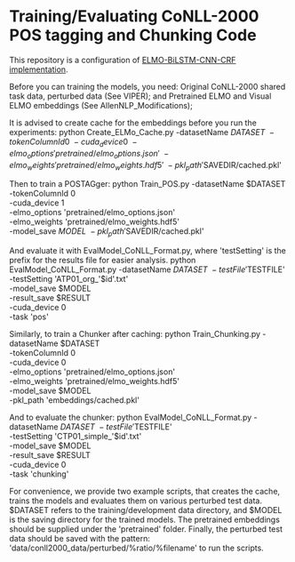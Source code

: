 # Training/Evaluating CoNLL-2000 POS tagging and Chunking Code 

This repository is a configuration of [ELMO-BiLSTM-CNN-CRF implementation](https://github.com/UKPLab/elmo-bilstm-cnn-crf/).


Before you can training the models, you need:
Original CoNLL-2000 shared task data, perturbed data (See VIPER); and
Pretrained ELMO and Visual ELMO embeddings (See AllenNLP_Modifications);

It is advised to create cache for the embeddings before you run the experiments:
		python Create_ELMo_Cache.py -datasetName $DATASET \
		-tokenColumnId 0 \
		-cuda_device 0 \
		-elmo_options 'pretrained/elmo_options.json' \
		-elmo_weights 'pretrained/elmo_weights.hdf5' \
		-pkl_path '$SAVEDIR/cached.pkl'

Then to train a POSTAGger:
		python Train_POS.py -datasetName $DATASET \
		-tokenColumnId 0 \
		-cuda_device 1 \
	    -elmo_options 'pretrained/elmo_options.json' \
	    -elmo_weights 'pretrained/elmo_weights.hdf5' \
		-model_save $MODEL \
		-pkl_path '$SAVEDIR/cached.pkl'

And evaluate it with EvalModel_CoNLL_Format.py, where 'testSetting' is the prefix for the results file for easier analysis.
		python EvalModel_CoNLL_Format.py -datasetName $DATASET \
		-testFile '$TESTFILE' \
		-testSetting 'ATP01_org_'$id'.txt' \
		-model_save $MODEL \
		-result_save $RESULT \
		-cuda_device 0 \
		-task 'pos'

Similarly, to train a Chunker after caching:
		python Train_Chunking.py -datasetName $DATASET \
		-tokenColumnId 0 \
		-cuda_device 0 \
	    -elmo_options 'pretrained/elmo_options.json' \
	    -elmo_weights 'pretrained/elmo_weights.hdf5' \
		-model_save $MODEL \
		-pkl_path 'embeddings/cached.pkl'

And to evaluate the chunker:
		python EvalModel_CoNLL_Format.py -datasetName $DATASET \
		-testFile '$TESTFILE' \
		-testSetting 'CTP01_simple_'$id'.txt' \
		-model_save $MODEL \
		-result_save $RESULT \
		-cuda_device 0 \
		-task 'chunking'

For convenience, we provide two example scripts, that creates the cache, trains the models and evaluates them on various perturbed test data. $DATASET refers to the training/development data directory, and $MODEL is the saving directory for the trained models. The pretrained embeddings should be supplied under the 'pretrained' folder. Finally, the perturbed test data should be saved with the pattern: 'data/conll2000_data/perturbed/%ratio/%filename' to run the scripts. 